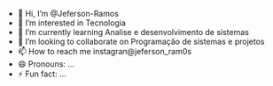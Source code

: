 - 👋 Hi, I’m @Jeferson-Ramos
- 👀 I’m interested in Tecnologia
- 🌱 I’m currently learning Analise e desenvolvimento de sistemas
- 💞️ I’m looking to collaborate on Programação de sistemas e projetos 
- 📫 How to reach me instagran@jeferson_ram0s
- 😄 Pronouns: ...
- ⚡ Fun fact: ...

<!---
Jeferson-Ramos/Jeferson-Ramos is a ✨ special ✨ repository because its `README.md` (this file) appears on your GitHub profile.
You can click the Preview link to take a look at your changes.
--->
